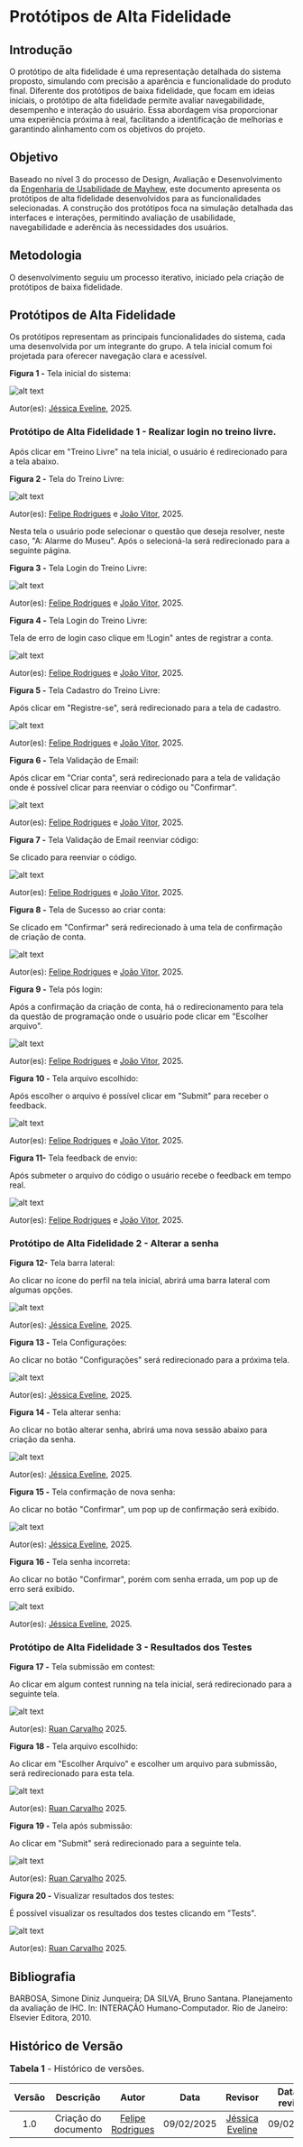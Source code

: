 # Protótipos de Alta Fidelidade

## Introdução

O protótipo de alta fidelidade é uma representação detalhada do sistema proposto, simulando com precisão a aparência e funcionalidade do produto final. Diferente dos protótipos de baixa fidelidade, que focam em ideias iniciais, o protótipo de alta fidelidade permite avaliar navegabilidade, desempenho e interação do usuário. Essa abordagem visa proporcionar uma experiência próxima à real, facilitando a identificação de melhorias e garantindo alinhamento com os objetivos do projeto.

## Objetivo

Baseado no nível 3 do processo de Design, Avaliação e Desenvolvimento da [Engenharia de Usabilidade de Mayhew](https://interacao-humano-computador.github.io/2024.2-CDMOJ/entregas/entrega_1/design/), este documento apresenta os protótipos de alta fidelidade desenvolvidos para as funcionalidades selecionadas. A construção dos protótipos foca na simulação detalhada das interfaces e interações, permitindo avaliação de usabilidade, navegabilidade e aderência às necessidades dos usuários.

## Metodologia

O desenvolvimento seguiu um processo iterativo, iniciado pela criação de protótipos de baixa fidelidade.

## Protótipos de Alta Fidelidade

Os protótipos representam as principais funcionalidades do sistema, cada uma desenvolvida por um integrante do grupo. A tela inicial comum foi projetada para oferecer navegação clara e acessível.

**Figura 1 -** Tela inicial do sistema:

![alt text](../../../assets/protipoaltafidelidade/telainicial.png)

Autor(es):  [Jéssica Eveline](https://github.com/xzxjesse), 2025.

### Protótipo de Alta Fidelidade 1 - Realizar login no treino livre.

Após clicar em "Treino Livre" na tela inicial, o usuário é redirecionado para a tela abaixo.

**Figura 2 -** Tela do Treino Livre:

![alt text](../../../assets/protipoaltafidelidade/telaTreinoLivre.png)

Autor(es): [Felipe Rodrigues](https://github.com/felipeJRdev) e [João Vitor](https://github.com/Jauzimm), 2025.

Nesta tela o usuário pode selecionar o questão que deseja resolver, neste caso, "A: Alarme do Museu". Após o selecioná-la será redirecionado para a seguinte página. 

**Figura 3 -** Tela Login do Treino Livre:

![alt text](../../../assets/protipoaltafidelidade/loginTreinoLivre.png)

Autor(es): [Felipe Rodrigues](https://github.com/felipeJRdev) e [João Vitor](https://github.com/Jauzimm), 2025.

**Figura 4 -** Tela Login do Treino Livre:

Tela de erro de login caso clique em !Login" antes de registrar a conta.

![alt text](../../../assets/protipoaltafidelidade/erroLogin.png)

Autor(es): [Felipe Rodrigues](https://github.com/felipeJRdev) e [João Vitor](https://github.com/Jauzimm), 2025.

**Figura 5 -** Tela Cadastro do Treino Livre:

Após clicar em "Registre-se", será redirecionado para a tela de cadastro.

![alt text](../../../assets/protipoaltafidelidade/telaCadastro.png)

Autor(es): [Felipe Rodrigues](https://github.com/felipeJRdev) e [João Vitor](https://github.com/Jauzimm), 2025.

**Figura 6 -** Tela Validação de Email:

Após clicar em "Criar conta", será redirecionado para a tela de validação onde é possível clicar para reenviar o código ou "Confirmar".

![alt text](../../../assets/protipoaltafidelidade/validacaoEmail.png)

Autor(es): [Felipe Rodrigues](https://github.com/felipeJRdev) e [João Vitor](https://github.com/Jauzimm), 2025.

**Figura 7 -** Tela Validação de Email reenviar código:

Se clicado para reenviar o código.

![alt text](../../../assets/protipoaltafidelidade/validacaoNovamente.png)

Autor(es): [Felipe Rodrigues](https://github.com/felipeJRdev) e [João Vitor](https://github.com/Jauzimm), 2025.

**Figura 8 -** Tela de Sucesso ao criar conta:

Se clicado em "Confirmar" será redirecionado à uma tela de confirmação de criação de conta.

![alt text](../../../assets/protipoaltafidelidade/confirmacaoContaCriada.png)

Autor(es): [Felipe Rodrigues](https://github.com/felipeJRdev) e [João Vitor](https://github.com/Jauzimm), 2025.

**Figura 9 -** Tela pós login:

Após a confirmação da criação de conta, há o redirecionamento para tela da questão de programação onde o usuário pode clicar em "Escolher arquivo".

![alt text](../../../assets/protipoaltafidelidade/telaPosLogin.png)

Autor(es): [Felipe Rodrigues](https://github.com/felipeJRdev) e [João Vitor](https://github.com/Jauzimm), 2025.

**Figura 10 -** Tela arquivo escolhido:

Após escolher o arquivo é possível clicar em "Submit" para receber o feedback.

![alt text](../../../assets/protipoaltafidelidade/arquivoEscolhido.png)

Autor(es): [Felipe Rodrigues](https://github.com/felipeJRdev) e [João Vitor](https://github.com/Jauzimm), 2025.

**Figura 11-** Tela feedback de envio:

Após submeter o arquivo do código o usuário recebe o feedback em tempo real.

![alt text](../../../assets/protipoaltafidelidade/feedbackTreinoLivre.gif)

Autor(es): [Felipe Rodrigues](https://github.com/felipeJRdev) e [João Vitor](https://github.com/Jauzimm), 2025.


### Protótipo de Alta Fidelidade 2 - Alterar a senha

**Figura 12-** Tela barra lateral:

Ao clicar no ícone do perfil na tela inicial, abrirá uma barra lateral com algumas opções.

![alt text](../../../assets/protipoaltafidelidade/barraLateral.png)

Autor(es): [Jéssica Eveline](https://github.com/xzxjesse), 2025.

**Figura 13 -** Tela Configurações:

Ao clicar no botão "Configurações" será redirecionado para a próxima tela.

![alt text](../../../assets/protipoaltafidelidade/telaConfiguracoes.png)

Autor(es): [Jéssica Eveline](https://github.com/xzxjesse), 2025.

**Figura 14 -** Tela alterar senha:

Ao clicar no botão alterar senha, abrirá uma nova sessão abaixo para criação da senha.

![alt text](../../../assets/protipoaltafidelidade/alterarSenha.png)

Autor(es): [Jéssica Eveline](https://github.com/xzxjesse), 2025.

**Figura 15 -** Tela confirmação de nova senha:

Ao clicar no botão "Confirmar", um pop up de confirmação será exibido.

![alt text](../../../assets/protipoaltafidelidade/confirmacaoNovaSenha.png)

Autor(es): [Jéssica Eveline](https://github.com/xzxjesse), 2025.

**Figura 16 -** Tela senha incorreta:

Ao clicar no botão "Confirmar", porém com senha errada, um pop up de erro será exibido.

![alt text](../../../assets/protipoaltafidelidade/senhaIncorreta.png)

Autor(es): [Jéssica Eveline](https://github.com/xzxjesse), 2025.


### Protótipo de Alta Fidelidade 3 - Resultados dos Testes

**Figura 17 -** Tela submissão em contest:

Ao clicar em algum contest running na tela inicial, será redirecionado para a seguinte tela.

![alt text](../../../assets/protipoaltafidelidade/submissaoContest.png)

Autor(es): [Ruan Carvalho](https://github.com/Ruan-Carvalho) 2025.

**Figura 18 -** Tela arquivo escolhido:

Ao clicar em "Escolher Arquivo" e escolher um arquivo para submissão, será redirecionado para esta tela.

![alt text](../../../assets/protipoaltafidelidade/arquivoEscolhidoContest.png)

Autor(es): [Ruan Carvalho](https://github.com/Ruan-Carvalho) 2025.

**Figura 19 -** Tela após submissão:

Ao clicar em "Submit" será redirecionado para a seguinte tela.

![alt text](../../../assets/protipoaltafidelidade/posSubmissao.png)

Autor(es): [Ruan Carvalho](https://github.com/Ruan-Carvalho) 2025.

**Figura 20 -** Visualizar resultados dos testes:

É possível visualizar os resultados dos testes clicando em "Tests".

![alt text](../../../assets/protipoaltafidelidade/resultadosTestes.png)

Autor(es): [Ruan Carvalho](https://github.com/Ruan-Carvalho) 2025.

## Bibliografia

BARBOSA, Simone Diniz Junqueira; DA SILVA, Bruno Santana. Planejamento da avaliação de IHC. In: INTERAÇÃO Humano-Computador. Rio de Janeiro: Elsevier Editora, 2010.

## Histórico de Versão

<font size="3"><p style="text-align: left">**Tabela 1** - Histórico de versões.</p></font>

| Versão |               Descrição                |   Autor    |    Data    |    Revisor     | Data de revisão |
| :----: | :------------------------------------: | :--------: | :--------: | :------------: | :-------------: |
|  1.0   | Criação do documento | [Felipe Rodrigues](https://github.com/felipeJRdev) | 09/02/2025 | [Jéssica Eveline](https://github.com/xzxjesse) | 09/02/2025 |

